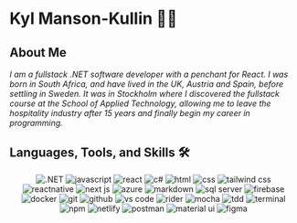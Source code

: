 # Kyl Manson-Kullin 👨‍💻

## About Me

_I am a fullstack .NET software developer with a penchant for React. I was born in South Africa, and have lived in the UK, Austria and Spain, before settling in Sweden. It was in Stockholm where I discovered the fullstack course at the School of Applied Technology, allowing me to leave the hospitality industry after 15 years and finally begin my career in programming._

## Languages, Tools, and Skills 🛠

<div align="center">
<img src="https://img.shields.io/badge/.NET-512BD4?style=for-the-badge&logo=.NET&logoColor=white" alt=".NET" />
<img src="https://img.shields.io/badge/JavaScript-F7DF1E?style=for-the-badge&logo=javascript&logoColor=black" alt="javascript" />
<img src="https://img.shields.io/badge/React-61DAFB?style=for-the-badge&logo=react&logoColor=black" alt="react" />
<img src="https://img.shields.io/badge/c%23-A179DC?style=for-the-badge&logo=csharp&logoColor=white" alt="c#" />
<img src="https://img.shields.io/badge/HTML-E34F26?style=for-the-badge&logo=html5&logoColor=white" alt="html" />
<img src="https://img.shields.io/badge/css-1572B6?style=for-the-badge&logo=css3&logoColor=white" alt="css" />
<img src="https://img.shields.io/badge/tailwind%20CSS-06B6D4?style=for-the-badge&logo=tailwindcss&logoColor=white" alt="tailwind css" />
<img src="https://img.shields.io/badge/React%20Native-61DAFB?style=for-the-badge&logo=react&logoColor=black" alt="reactnative" />
<img src="https://img.shields.io/badge/next.js-000000?style=for-the-badge&logo=next.js&logoColor=white" alt="next js" />
<img src="https://img.shields.io/badge/azure-0078D4?style=for-the-badge&logo=microsoftazure&logoColor=white" alt="azure" />
<img src="https://img.shields.io/badge/Markdown-000000?style=for-the-badge&logo=markdown&logoColor=white" alt="markdown" />
<img src="https://img.shields.io/badge/sql%20server-CC2927?style=for-the-badge&logo=microsoftsqlserver&logoColor=white" alt="sql server" />
<img src="https://img.shields.io/badge/firebase-FFCA28?style=for-the-badge&logo=firebase&logoColor=black" alt="firebase" />
<img src="https://img.shields.io/badge/docker-2496ED?style=for-the-badge&logo=docker&logoColor=white" alt="docker" />
<img src="https://img.shields.io/badge/Git-F05032?style=for-the-badge&logo=git&logoColor=white" alt="git" />
<img src="https://img.shields.io/badge/GitHub-181717?style=for-the-badge&logo=github&logoColor=white" alt="github" />
<img src="https://img.shields.io/badge/vs%20code-007ACC?style=for-the-badge&logo=visual%20studio%20code&logoColor=white" alt="vs code" />
<img src="https://img.shields.io/badge/rider-000000?style=for-the-badge&logo=rider&logoColor=white" alt="rider" />
<img src="https://img.shields.io/badge/mocha-8D6748?style=for-the-badge&logo=mocha&logoColor=white" alt="mocha" />
<img src="https://img.shields.io/badge/tdd-000000?style=for-the-badge&logo=tdd&logoColor=white" alt="tdd" />
<img src="https://img.shields.io/badge/terminal%20commands-black?style=for-the-badge&logo=windows%20terminal&logoColor=white" alt="terminal" />
<img src="https://img.shields.io/badge/npm-CB3837?style=for-the-badge&logo=npm&logoColor=white" alt="npm" />
<img src="https://img.shields.io/badge/Netlify-00C7B7?style=for-the-badge&logo=netlify&logoColor=white" alt="netlify" />
<img src="https://img.shields.io/badge/postman-FF6C37?style=for-the-badge&logo=postman&logoColor=white" alt="postman" />
<img src="https://img.shields.io/badge/material--ui-#007FFF?style=for-the-badge&logo=mui&logoColor=white" alt="material ui" />
<img src="https://img.shields.io/badge/figma-F24E1E?style=for-the-badge&logo=figma&logoColor=white" alt="figma" />

</div>
